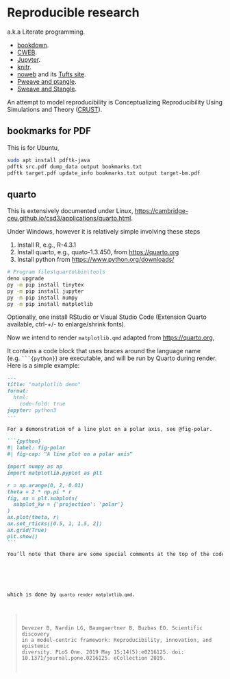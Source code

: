 # Reproducible research

a.k.a Literate programming.

* [bookdown](https://github.com/rstudio/bookdown).
* [CWEB](https://www-cs-faculty.stanford.edu/~knuth/cweb.html).
* [Jupyter](https://jupyter.org/).
* [knitr](https://yihui.org/knitr/).
* [noweb](https://github.com/nrnrnr/noweb) and its [Tufts site](https://www.cs.tufts.edu/~nr/noweb/).
* [Pweave and ptangle](http://mpastell.com/pweave/).
* [Sweave and Stangle](https://www.rdocumentation.org/packages/utils/versions/3.6.0/topics/Sweave).

An attempt to model reproducibility is Conceptualizing Reproducibility Using Simulations and Theory ([CRUST](https://github.com/gnardin/CRUST)).

## bookmarks for PDF

This is for Ubuntu,

```bash
sudo apt install pdftk-java
pdftk src.pdf dump_data output bookmarks.txt
pdftk target.pdf update_info bookmarks.txt output target-bm.pdf
```

## quarto

This is extensively documented under Linux, <https://cambridge-ceu.github.io/csd3/applications/quarto.html>.

Under Windows, however it is relatively simple involving these steps

1. Install R, e.g., R-4.3.1
2. Install quarto, e.g., quato-1.3.450, from <https://quarto.org>
3. Install python from <https://www.python.org/downloads/>

```bash
# Program files\quarto\bin\tools
deno upgrade
py -m pip install tinytex
py -m pip install jupyter
py -m pip install numpy
py -m pip install matplotlib
```
Optionally, one install RStudio or Visual Studio Code (Extension Quarto available, ctrl-+/- to enlarge/shrink fonts).

Now we intend to render `matplotlib.qmd` adapted from <https://quarto.org>,

<section id="matplotlib.qmd" class="level5">
<p>It contains a code block that uses braces around the language name (e.g.&nbsp;<code>```{python}</code>) are executable, and will be run by Quarto during render. Here is a simple example:</p>
<div class="sourceCode" id="cb1"><pre class="sourceCode markdown code-with-copy"><code class="sourceCode markdown"><span id="cb1-1"><a href="#cb1-1" aria-hidden="true" tabindex="-1"></a><span class="co">---</span></span>
<span id="cb1-2"><a href="#cb1-2" aria-hidden="true" tabindex="-1"></a><span class="an">title:</span><span class="co"> "matplotlib demo"</span></span>
<span id="cb1-3"><a href="#cb1-3" aria-hidden="true" tabindex="-1"></a><span class="an">format:</span></span>
<span id="cb1-4"><a href="#cb1-4" aria-hidden="true" tabindex="-1"></a><span class="co">  html:</span></span>
<span id="cb1-5"><a href="#cb1-5" aria-hidden="true" tabindex="-1"></a><span class="co">    code-fold: true</span></span>
<span id="cb1-6"><a href="#cb1-6" aria-hidden="true" tabindex="-1"></a><span class="an">jupyter:</span><span class="co"> python3</span></span>
<span id="cb1-7"><a href="#cb1-7" aria-hidden="true" tabindex="-1"></a><span class="co">---</span></span>
<span id="cb1-8"><a href="#cb1-8" aria-hidden="true" tabindex="-1"></a></span>
<span id="cb1-9"><a href="#cb1-9" aria-hidden="true" tabindex="-1"></a>For a demonstration of a line plot on a polar axis, see @fig-polar.</span>
<span id="cb1-10"><a href="#cb1-10" aria-hidden="true" tabindex="-1"></a></span>
<span id="cb1-11"><a href="#cb1-11" aria-hidden="true" tabindex="-1"></a><span class="in">```{python}</span></span>
<span id="cb1-12"><a href="#cb1-12" aria-hidden="true" tabindex="-1"></a><span class="in">#| label: fig-polar</span></span>
<span id="cb1-13"><a href="#cb1-13" aria-hidden="true" tabindex="-1"></a><span class="in">#| fig-cap: "A line plot on a polar axis"</span></span>
<span id="cb1-14"><a href="#cb1-14" aria-hidden="true" tabindex="-1"></a></span>
<span id="cb1-15"><a href="#cb1-15" aria-hidden="true" tabindex="-1"></a><span class="in">import numpy as np</span></span>
<span id="cb1-16"><a href="#cb1-16" aria-hidden="true" tabindex="-1"></a><span class="in">import matplotlib.pyplot as plt</span></span>
<span id="cb1-17"><a href="#cb1-17" aria-hidden="true" tabindex="-1"></a></span>
<span id="cb1-18"><a href="#cb1-18" aria-hidden="true" tabindex="-1"></a><span class="in">r = np.arange(0, 2, 0.01)</span></span>
<span id="cb1-19"><a href="#cb1-19" aria-hidden="true" tabindex="-1"></a><span class="in">theta = 2 * np.pi * r</span></span>
<span id="cb1-20"><a href="#cb1-20" aria-hidden="true" tabindex="-1"></a><span class="in">fig, ax = plt.subplots(</span></span>
<span id="cb1-21"><a href="#cb1-21" aria-hidden="true" tabindex="-1"></a><span class="in">  subplot_kw = {'projection': 'polar'} </span></span>
<span id="cb1-22"><a href="#cb1-22" aria-hidden="true" tabindex="-1"></a><span class="in">)</span></span>
<span id="cb1-23"><a href="#cb1-23" aria-hidden="true" tabindex="-1"></a><span class="in">ax.plot(theta, r)</span></span>
<span id="cb1-24"><a href="#cb1-24" aria-hidden="true" tabindex="-1"></a><span class="in">ax.set_rticks([0.5, 1, 1.5, 2])</span></span>
<span id="cb1-25"><a href="#cb1-25" aria-hidden="true" tabindex="-1"></a><span class="in">ax.grid(True)</span></span>
<span id="cb1-26"><a href="#cb1-26" aria-hidden="true" tabindex="-1"></a><span class="in">plt.show()</span></span>
<span id="cb1-27"><a href="#cb1-27" aria-hidden="true" tabindex="-1"></a><span class="in">```</span></span>
<p>You’ll note that there are some special comments at the top of the code block.</p>
</section>

which is done by `quarto render matplotlib.qmd`.

> Devezer B, Nardin LG, Baumgaertner B, Buzbas EO. Scientific discovery in a model-centric framework: Reproducibility, innovation, and epistemic diversity. PLoS One. 2019 May 15;14(5):e0216125. doi: 10.1371/journal.pone.0216125. eCollection 2019.
